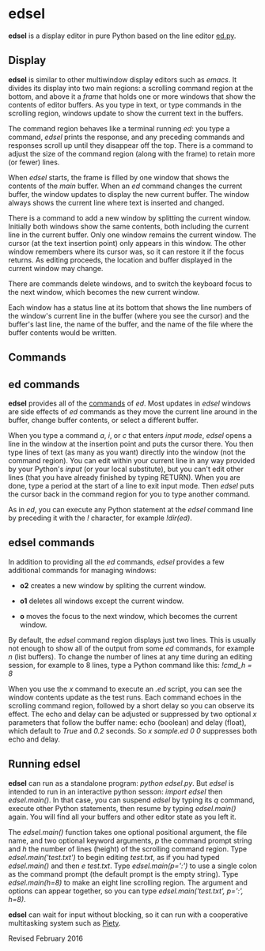 
edsel
===

**edsel** is a display editor in pure Python based on the line editor
  [ed.py](ed.md).

## Display ##

**edsel** is similar to other multiwindow display editors such as
*emacs*.  It divides its display into two main regions: a scrolling
command region at the bottom, and above it a *frame* that holds one
or more windows that show the contents of editor buffers.  As you
type in text, or type commands in the scrolling region, windows
update to show the current text in the buffers.

The command region behaves like a terminal running *ed*: you type a
command, *edsel* prints the response, and any preceding commands and
responses scroll up until they disappear off the top.  There is a
command to adjust the size of the command region (along with the
frame) to retain more (or fewer) lines.

When *edsel* starts, the frame is filled by one window that shows the
contents of the *main* buffer.  When an *ed* command changes the current
buffer, the window updates to display the new current buffer.  The window
always shows the current line where text is inserted and changed.

There is a command to add a new window by splitting the current
window.  Initially both windows show the same contents, both including
the current line in the current buffer.  Only one window remains the
current window.  The cursor (at the text insertion point) only appears
in this window.  The other window remembers where its cursor was, so
it can restore it if the focus returns.  As editing proceeds, the
location and buffer displayed in the current window may change.

There are commands delete windows, and to switch the keyboard focus to
the next window, which becomes the new current window.

Each window has a status line at its bottom that shows the line
numbers of the window's current line in the buffer (where you see the
cursor) and the buffer's last line, the name of the buffer, and the
name of the file where the buffer contents would be written.

## Commands ##

## ed commands ##

**edsel** provides all of the [commands](ed.txt) of *ed*.  Most
updates in *edsel* windows are side effects of *ed* commands as they
move the current line around in the buffer, change buffer contents, or
select a different buffer.

When you type a command *a*, *i*, or *c* that enters *input mode*,
*edsel* opens a line in the window at the insertion point and puts the
cursor there.  You then type lines of text (as many as you want)
directly into the window (not the command region).  You can edit
within your current line in any way provided by your Python's
*input* (or your local substitute), but you can't edit other lines
(that you have already finished by typing RETURN).  When you are done,
type a period at the start of a line to exit input mode.  Then *edsel*
puts the cursor back in the command region for you to type another
command.

As in *ed*, you can execute any Python statement at the *edsel*
command line by preceding it with the *!* character, for example
*!dir(ed)*.

## edsel commands ##

In addition to providing all the *ed* commands, *edsel* provides a
few additional commands for managing windows:

- **o2** creates a new window by spliting the current window. 

- **o1** deletes all windows except the current window. 

- **o** moves the focus to the next window, which becomes the current window.

By default, the *edsel* command region displays just two lines.  This
is usually not enough to show all of the output from some *ed*
commands, for example *n* (list buffers).  To change the number of
lines at any time during an editing session, for example to 8 lines,
type a Python command like this: *!cmd_h = 8*

When you use the *x* command to execute an *.ed* script, you can see
the window contents update as the test runs.  Each command echoes in
the scrolling command region, followed by a short delay so you can
observe its effect.  The echo and delay can be adjusted or suppressed
by two optional *x* parameters that follow the buffer name: echo
(boolean) and delay (float), which default to *True* and *0.2*
seconds.  So *x sample.ed 0 0* suppresses both echo and delay.

## Running edsel ##

**edsel** can run as a standalone program: *python edsel.py*.  But *edsel*
is intended to run in an interactive python sesson: *import edsel* then
*edsel.main()*.  In that case, you can suspend *edsel* by typing its *q*
command, execute other Python statements, then resume by typing
*edsel.main()* again.  You will find all your buffers and other editor
state as you left it.

The *edsel.main()* function takes one optional positional argument, the
file name, and two optional keyword arguments, *p* the command prompt
string and *h* the number of lines (height) of the scrolling command
region.  Type *edsel.main('test.txt')* to begin editing *test.txt*, as if
you had typed *edsel.main()* and then *e test.txt*.  Type
*edsel.main(p=':')* to use a single colon as the command prompt (the
default prompt is the empty string).  Type *edsel.main(h=8)* to make an eight line
scrolling region.  The argument and options can
appear together, so you can type *edsel.main('test.txt', p=':', h=8)*.

**edsel** can wait for input without blocking, so it can run with a
cooperative multitasking system such as [Piety](../piety/README.md).

Revised February 2016
